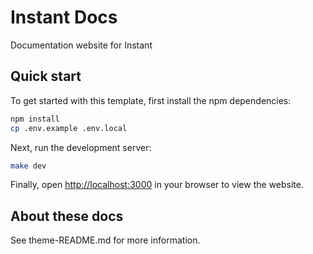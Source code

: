 # Instant Docs

Documentation website for Instant

## Quick start

To get started with this template, first install the npm dependencies:

```bash
npm install
cp .env.example .env.local
```

Next, run the development server:

```bash
make dev
```

Finally, open [http://localhost:3000](http://localhost:3000) in your browser to view the website.

## About these docs

See theme-README.md for more information.

